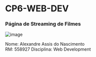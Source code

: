 # CP6-WEB-DEV  

### Página de Streaming de Filmes  
![image](https://github.com/user-attachments/assets/1d57cea9-22f0-47d3-8cfc-70200da3546e)


Nome: Alexandre Assis do Nascimento  
RM: 558927
Disciplina: Web Development
